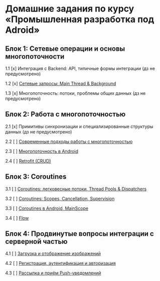 # Домашние задания по курсу «Промышленная разработка под Adroid»

## Блок 1: Сетевые операции и основы многопоточности

1.1 [x] Интеграция с Backend: API, типичные формы интеграции (дз не предусмотрено)

1.2 [x] [Сетевые запросы: Main Thread & Background](02_threads)

1.3 [x] Многопоточность: потоки, проблемы общих данных (дз не предусмотрено)

## Блок 2: Работа с многопоточностью

2.1 [x] Примитивы синхронизации и специализированные структуры данных (дз не предусмотрено) 

2.2 [ ] [Современные подходы работы с многопоточностью](06_current)

2.3 [ ] [Многопоточность в Android](07_android)

2.4 [ ] [Retrofit (CRUD)](08_crud)

## Блок 3: Coroutines

3.1 [ ] [Coroutines: легковесные потоки, Thread Pools & Dispatchers](09_coroutines)

3.2 [ ] [Coroutines: Scopes, Cancellation, Supervision](10_supervision)

3.3 [ ] [Coroutines в Android, MainScope](11_mainscope)

3.4 [ ] [Flow](12_flow)

## Блок 4: Продвинутые вопросы интеграции с серверной частью

4.1 [ ] [Загрузка и отображение изображений](13_images)

4.2 [ ] [Регистрация, аутентификация и авторизация](14_auth)

4.3 [ ] [Рассылка и приём Push-уведомлений](14_pushes)
